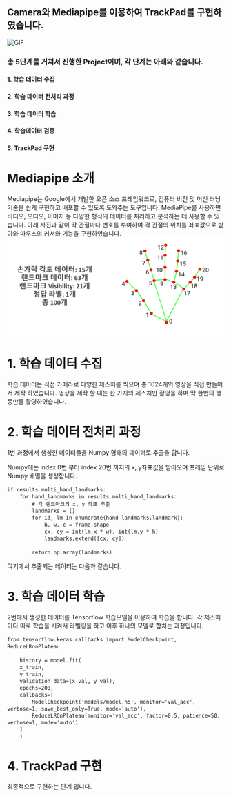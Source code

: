 ## Camera와 Mediapipe를 이용하여 TrackPad를 구현하였습니다.

![GIF](trackpad.gif)

### 총 5단계를 거쳐서 진행한 Project이며, 각 단계는 아래와 같습니다.

#### 1. 학습 데이터 수집
#### 2. 학습 데이터 전처리 과정
#### 3. 학습 데이터 학습
#### 4. 학습데이터 검증
#### 5. TrackPad 구현

# Mediapipe 소개
Mediapipe는  Google에서 개발한 오픈 소스 프레임워크로, 컴퓨터 비전 및 머신 러닝 기술을 쉽게 구현하고 배포할 수 있도록 도와주는 도구입니다. MediaPipe를 사용하면 비디오, 오디오, 이미지 등 다양한 형식의 데이터를 처리하고 분석하는 데 사용할 수 있습니다.
아래 사진과 같이 각 관절마다 번호를 부여하여 각 관절의 위치를 좌표값으로 받아와 마우스의 커서와 기능을 구현하였습니다.
![PNG](Mediapipe.png)

# 1. 학습 데이터 수집

학습 데이터는 직접 카메라로 다양한 제스처를 찍으며 총 1024개의 영상을 직접 만들어서 제작 하였습니다.
영상을 제작 할 때는 한 가지의 제스처만 촬영을 하며 딱 한번의 행동만들 촬영하였습니다.

# 2. 학습 데이터 전처리 과정

1번 과정에서 생성한 데이터들을 Numpy 형태의 데이터로 추출을 합니다.

Numpy에는 index 0번 부터 index 20번 까지의 x, y좌표값을 받아오며 프레임 단위로 Numpy 배열을 생성합니다.

    if results.multi_hand_landmarks:
        for hand_landmarks in results.multi_hand_landmarks:
            # 각 랜드마크의 x, y 좌표 추출
            landmarks = []
            for id, lm in enumerate(hand_landmarks.landmark):
                h, w, c = frame.shape
                cx, cy = int(lm.x * w), int(lm.y * h)
                landmarks.extend([cx, cy])
            
            return np.array(landmarks)
            
여기에서 추출되는 데이터는 다음과 같습니다.


# 3. 학습 데이터 학습

2번에서 생성한 데이터를 Tensorflow 학습모델을 이용하여 학습을 합니다.
각 제스처마다 따로 학습을 시켜서 라벨링을 하고 이후 하나의 모델로 합치는 과정입니다.


    from tensorflow.keras.callbacks import ModelCheckpoint, ReduceLRonPlateau

        history = model.fit(
        x_train,
        y_train,
        validation_data=(x_val, y_val),
        epochs=200,
        callbacks=[
            ModelCheckpoint('models/model.h5', monitor='val_acc', verbose=1, save_best_only=True, mode='auto'),
            ReduceLROnPlateau(monitor='val_acc', factor=0.5, patience=50, verbose=1, mode='auto')
        ]
        )
       
# 4. TrackPad 구현

최종적으로 구현하는 단계 입니다.



